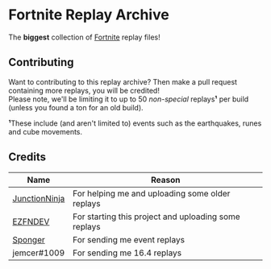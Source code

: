 # Fortnite Replay Archive

The **biggest** collection of [Fortnite](https://fortnite.com) replay files! 

## Contributing
Want to contributing to this replay archive? Then make a pull request containing more replays, you will be credited!  
Please note, we'll be limiting it to up to 50 *non-special* replays**¹** per build (unless you found a ton for an old build).

**¹**These include (and aren't limited to) events such as the earthquakes, runes and cube movements.

## Credits

| Name                                              | Reason                                                           |
|---------------------------------------------------|------------------------------------------------------------------|
| [JunctionNinja](https://github.com/JunctionNinja) | For helping me and uploading some older replays                  |
| [EZFNDEV](https://github.com/EZFNDEV)             | For starting this project and uploading some replays             |                
| [Sponger](https://github.com/SpongerXD)           | For sending me event replays                                     |                                                           
| jemcer#1009                                       | For sending me 16.4 replays                                      |                                                           
